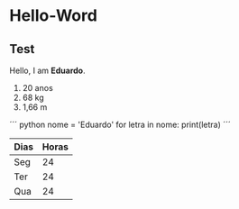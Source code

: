 # Hello-Word
## Test
Hello, I am **Eduardo**.
1. 20 anos
2. 68 kg
3. 1,66 m

´´´ python
nome = 'Eduardo'
for letra in nome:
    print(letra)
´´´

Dias | Horas
---- | ------
Seg  |  24
Ter  |  24
Qua  |  24
